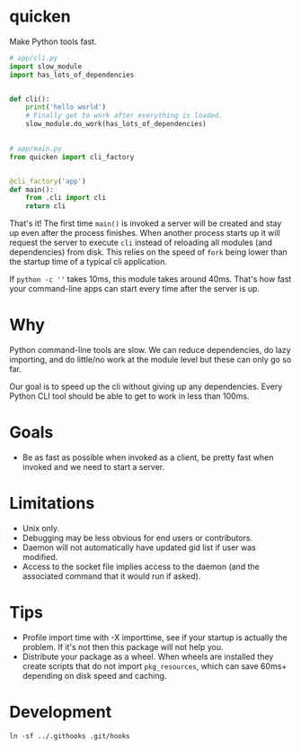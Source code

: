 # quicken

Make Python tools fast.

```python
# app/cli.py
import slow_module
import has_lots_of_dependencies


def cli():
    print('hello world')
    # Finally get to work after everything is loaded.
    slow_module.do_work(has_lots_of_dependencies)
    

# app/main.py
from quicken import cli_factory


@cli_factory('app')
def main():
    from .cli import cli
    return cli
```

That's it! The first time `main()` is invoked a server will be created and
stay up even after the process finishes. When another process starts up it
will request the server to execute `cli` instead of reloading all modules
(and dependencies) from disk. This relies on the speed of `fork` being lower
than the startup time of a typical cli application.

If `python -c ''` takes 10ms, this module takes around 40ms. That's how
fast your command-line apps can start every time after the server is up.


# Why

Python command-line tools are slow. We can reduce dependencies, do lazy
importing, and do little/no work at the module level but these can only go
so far.

Our goal is to speed up the cli without giving up any dependencies. Every Python
CLI tool should be able to get to work in less than 100ms.

# Goals

* Be as fast as possible when invoked as a client, be pretty fast when invoked
  and we need to start a server.

# Limitations

* Unix only.
* Debugging may be less obvious for end users or contributors.
* Daemon will not automatically have updated gid list if user was modified.
* Access to the socket file implies access to the daemon (and the associated command that it would run if asked).

# Tips

* Profile import time with -X importtime, see if your startup is actually the
  problem. If it's not then this package will not help you.
* Distribute your package as a wheel. When wheels are installed they create
  scripts that do not import `pkg_resources`, which can save 60ms+ depending
  on disk speed and caching.

# Development

```
ln -sf ../.githooks .git/hooks
```
